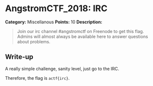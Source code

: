 # AngstromCTF_2018: IRC

**Category:** Miscellanous
**Points:** 10
**Description:**

>Join our irc channel #angstromctf on Freenode to get this flag. Admins will almost always be available here to answer questions about problems.

## Write-up
A really simple challenge, sanity level, just go to the IRC.

Therefore, the flag is `actf{irc}`.
